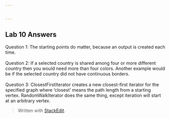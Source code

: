 ```yaml
---


---
```


<h2 id="lab-10-answers">Lab 10 Answers</h2>
<p>Question 1: The starting points do matter, because an output is created each time.<br>
<br>
Question 2: If a selected country is shared among four or more different country then you would need more than four colors. Another example would be if the selected country did not have continuous borders.<br>
<br>
Question 3: ClosestFirstIterator creates a new closest-first iterator for the specified graph where ‘closest’ means the path length from a starting vertex. RandomWalkIterator does the same thing, except iteration will start at an arbitrary vertex.</p>
<blockquote>
<p>Written with <a href="https://stackedit.io/">StackEdit</a>.</p>
</blockquote>

